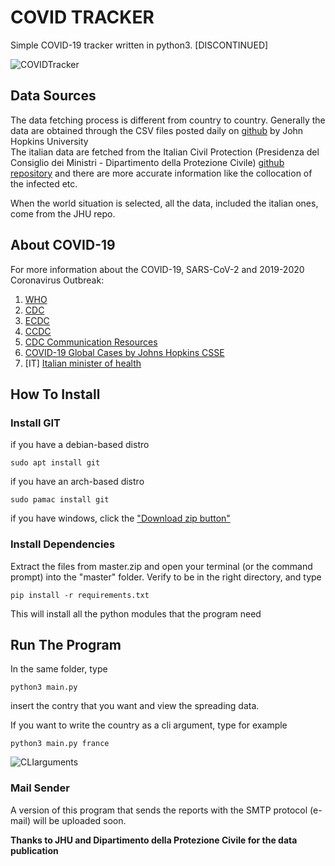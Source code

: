 # COVID TRACKER
Simple COVID-19 tracker written in python3. [DISCONTINUED]

![COVIDTracker](https://user-images.githubusercontent.com/60071372/75629114-91318e00-5bdf-11ea-8907-626c48308853.gif)

## Data Sources
The data fetching process is different from country to country.
Generally the data are obtained through the CSV files posted daily on [github](https://github.com/CSSEGISandData/COVID-19) by John Hopkins University <br/>
The italian data are fetched from the Italian Civil Protection (Presidenza del Consiglio dei Ministri - Dipartimento della Protezione Civile) [github repository](https://github.com/pcm-dpc/COVID-19) and there are more accurate information like the collocation of the infected etc.

When the world situation is selected, all the data, included the italian ones, come from the JHU repo.

## About COVID-19

For more information about the COVID-19, SARS-CoV-2 and 2019-2020 Coronavirus Outbreak:
1. [WHO](https://www.who.int/emergencies/diseases/novel-coronavirus-2019)
2. [CDC](https://www.cdc.gov/coronavirus/2019-nCoV/)
3. [ECDC](https://www.ecdc.europa.eu/en/novel-coronavirus-china)
4. [CCDC](http://www.chinacdc.cn/en/COVID19/)
5. [CDC Communication Resources](https://www.cdc.gov/coronavirus/2019-ncov/communication/index.html)
6. [COVID-19 Global Cases by Johns Hopkins CSSE](https://gisanddata.maps.arcgis.com/apps/opsdashboard/index.html#/bda7594740fd40299423467b48e9ecf6)
7. [IT] [Italian minister of health](http://www.salute.gov.it/nuovocoronavirus)


## How To Install
### Install GIT
if you have a debian-based distro
```
sudo apt install git
```
if you have an arch-based distro
```
sudo pamac install git
```

if you have windows, click the ["Download zip button"](https://github.com/seepiol/COVIDTracker/archive/master.zip)

### Install Dependencies
Extract the files from master.zip and open your terminal (or the command prompt) into the "master" folder.
Verify to be in the right directory, and type
```
pip install -r requirements.txt
```
This will install all the python modules that the program need

## Run The Program
In the same folder, type
```
python3 main.py
```
insert the contry that you want and view the spreading data.

If you want to write the country as a cli argument, type for example
```
python3 main.py france
```

![CLIarguments](https://user-images.githubusercontent.com/60071372/75629129-a0b0d700-5bdf-11ea-8185-ff837d315e53.gif)

### Mail Sender
A version of this program that sends the reports with the SMTP protocol (e-mail) will be uploaded soon.


**Thanks to JHU and Dipartimento della Protezione Civile for the data publication**
